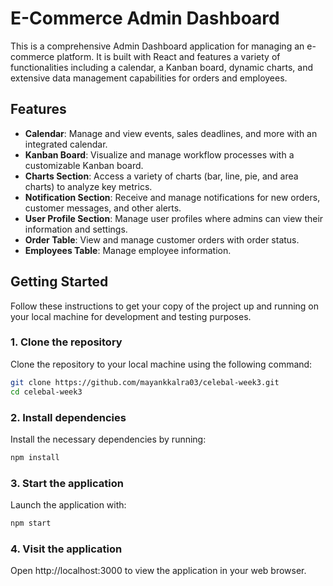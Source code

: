 # E-Commerce Admin Dashboard

This is a comprehensive Admin Dashboard application for managing an e-commerce platform. It is built with React and features a variety of functionalities including a calendar, a Kanban board, dynamic charts, and extensive data management capabilities for orders and employees.

## Features

- **Calendar**: Manage and view events, sales deadlines, and more with an integrated calendar.
- **Kanban Board**: Visualize and manage workflow processes with a customizable Kanban board.
- **Charts Section**: Access a variety of charts (bar, line, pie, and area charts) to analyze key metrics.
- **Notification Section**: Receive and manage notifications for new orders, customer messages, and other alerts.
- **User Profile Section**: Manage user profiles where admins can view their information and settings.
- **Order Table**: View and manage customer orders with order status.
- **Employees Table**: Manage employee information.

## Getting Started

Follow these instructions to get your copy of the project up and running on your local machine for development and testing purposes.

### 1. Clone the repository

Clone the repository to your local machine using the following command:

```sh
git clone https://github.com/mayankkalra03/celebal-week3.git
cd celebal-week3
```

### 2. Install dependencies

Install the necessary dependencies by running:

```sh
npm install
```

### 3. Start the application

Launch the application with:

```sh
npm start
```

### 4. Visit the application

Open http://localhost:3000 to view the application in your web browser.